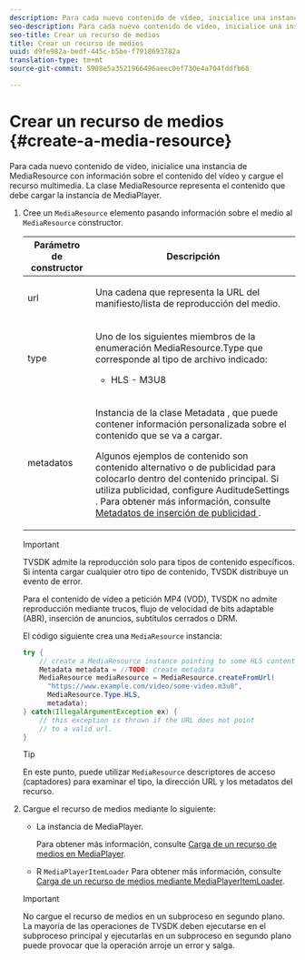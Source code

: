 ```yaml
---
description: Para cada nuevo contenido de vídeo, inicialice una instancia de MediaResource con información sobre el contenido del vídeo y cargue el recurso multimedia. La clase MediaResource representa el contenido que debe cargar la instancia de MediaPlayer.
seo-description: Para cada nuevo contenido de vídeo, inicialice una instancia de MediaResource con información sobre el contenido del vídeo y cargue el recurso multimedia. La clase MediaResource representa el contenido que debe cargar la instancia de MediaPlayer.
seo-title: Crear un recurso de medios
title: Crear un recurso de medios
uuid: d9fe982a-bedf-445c-b5be-f7918693782a
translation-type: tm+mt
source-git-commit: 5908e5a3521966496aeec0ef730e4a704fddfb68

---
```



# Crear un recurso de medios {#create-a-media-resource}

Para cada nuevo contenido de vídeo, inicialice una instancia de MediaResource con información sobre el contenido del vídeo y cargue el recurso multimedia. La clase MediaResource representa el contenido que debe cargar la instancia de MediaPlayer.

1. Cree un `MediaResource` elemento pasando información sobre el medio al `MediaResource` constructor.

   <table id="table_DD0D5D9129D54F73881399B9B4FF546A"> 
    <thead> 
    <tr> 
    <th colname="col1" class="entry"> Parámetro de constructor </th> 
    <th colname="col2" class="entry"> Descripción </th> 
    </tr> 
    </thead>
    <tbody> 
    <tr> 
    <td colname="col1"> <p>url </p> </td> 
    <td colname="col2"> <p>Una cadena que representa la URL del manifiesto/lista de reproducción del medio. </p> </td> 
    </tr> 
    <tr> 
    <td colname="col1"> <p>type </p> </td> 
    <td colname="col2"> <p>Uno de los siguientes miembros de la enumeración <span class="codeph"> MediaResource.Type </span> que corresponde al tipo de archivo indicado: 
    <ul id="ul_72636C41CA7E4538A3BE11A79E0282FC"> 
    <li id="li_070960200DEB40E992C58FCB8909AEA3"> <span class="codeph"> HLS </span> - M3U8 </li> 
    </ul> </p> </td> 
    </tr> 
    <tr> 
    <td colname="col1"> <p>metadatos </p> </td> 
    <td colname="col2"> <p>Instancia de la <span class="codeph"> clase Metadata </span> , que puede contener información personalizada sobre el contenido que se va a cargar. </p> <p>Algunos ejemplos de contenido son contenido alternativo o de publicidad para colocarlo dentro del contenido principal. Si utiliza publicidad, configure <span class="codeph"> AuditudeSettings </span>. Para obtener más información, consulte <a href="../../../tvsdk-1.4-for-android/ad-insertion/ad-insertion-metadata/android-1.4-ad-insertion-metadata-set-up.md" format="dita" scope="local"> Metadatos de inserción de publicidad </a>. </p> </td> 
    </tr> 
    </tbody> 
    </table>

   >[!IMPORTANT]
   >
   >TVSDK admite la reproducción solo para tipos de contenido específicos. Si intenta cargar cualquier otro tipo de contenido, TVSDK distribuye un evento de error.
   >
   >Para el contenido de vídeo a petición MP4 (VOD), TVSDK no admite reproducción mediante trucos, flujo de velocidad de bits adaptable (ABR), inserción de anuncios, subtítulos cerrados o DRM.

   El código siguiente crea una `MediaResource` instancia:

   ```java
   try { 
       // create a MediaResource instance pointing to some HLS content 
       Metadata metadata = //TODO: create metadata  
       MediaResource mediaResource = MediaResource.createFromUrl( 
         "https://www.example.com/video/some-video.m3u8",  
         MediaResource.Type.HLS,  
         metadata); 
   } catch(IllegalArgumentException ex) { 
       // this exception is thrown if the URL does not point  
       // to a valid url. 
   } 
   ```

   >[!TIP]
   >
   >En este punto, puede utilizar `MediaResource` descriptores de acceso (captadores) para examinar el tipo, la dirección URL y los metadatos del recurso.

1. Cargue el recurso de medios mediante lo siguiente:

   * La instancia de MediaPlayer.

      Para obtener más información, consulte [Carga de un recurso de medios en MediaPlayer](../../../tvsdk-1.4-for-android/ui-configure/mediaplayer-initialize-for-video/android-1.4-media-resource-load.md).
   * R `MediaPlayerItemLoader` Para obtener más información, consulte [Carga de un recurso de medios mediante MediaPlayerItemLoader](../../../tvsdk-1.4-for-android/ui-configure/mediaplayer-initialize-for-video/android-1.4-media-mediaplayeritemloader.md).
   >[!IMPORTANT]
   >
   >No cargue el recurso de medios en un subproceso en segundo plano. La mayoría de las operaciones de TVSDK deben ejecutarse en el subproceso principal y ejecutarlas en un subproceso en segundo plano puede provocar que la operación arroje un error y salga.
